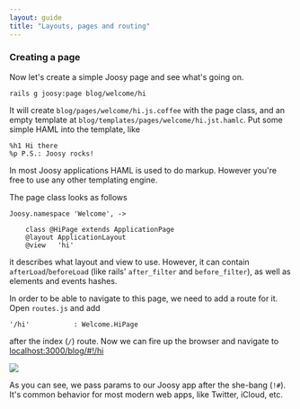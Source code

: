 ```yaml
---
layout: guide
title: "Layouts, pages and routing"
---
```


### Creating a page

Now let's create a simple Joosy page and see what's going on.

    rails g joosy:page blog/welcome/hi

It will create `blog/pages/welcome/hi.js.coffee` with the page class, and an empty template at `blog/templates/pages/welcome/hi.jst.hamlc`. Put some simple HAML into the template, like

    %h1 Hi there
    %p P.S.: Joosy rocks!

In most Joosy applications HAML is used to do markup. However you're free to use any other templating engine. 

The page class looks as follows

    Joosy.namespace 'Welcome', ->
        
        class @HiPage extends ApplicationPage
        @layout ApplicationLayout
        @view   'hi'

it describes what layout and view to use. However, it can contain `afterLoad`/`beforeLoad` (like rails' `after_filter` and `before_filter`), as well as elements and events hashes.

In order to be able to navigate to this page, we need to add a route for it. Open `routes.js` and add

    '/hi'           : Welcome.HiPage

after the index (`/`) route. Now we can fire up the browser and navigate to [localhost:3000/blog/#!/hi](http://localhost:3000/blog/#!/hi)

![](http://f.cl.ly/items/0q1H0O402E040n2T0718/Screen%20Shot%202012-02-11%20at%2011.49.14%20AM.png)

As you can see, we pass params to our Joosy app after the she-bang (`!#`). It's common behavior for most modern web apps, like Twitter, iCloud, etc.
